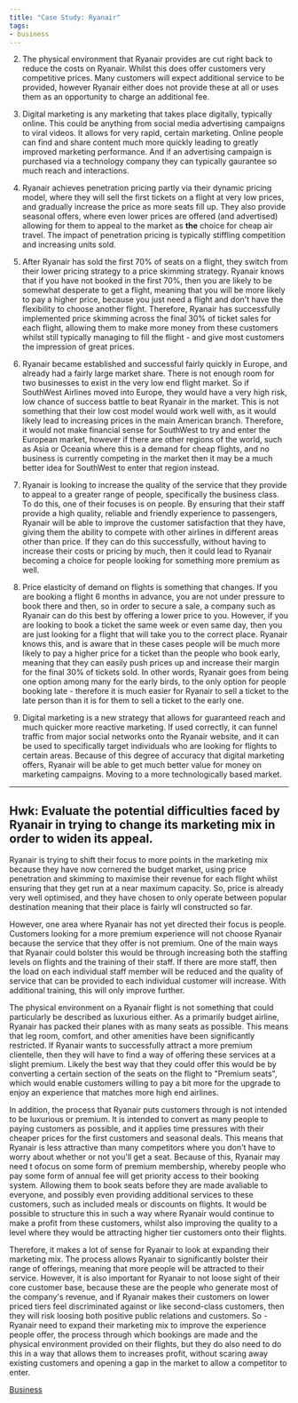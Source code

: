 ```yaml
---
title: "Case Study: Ryanair"
tags:
- business
---
```


2) The physical environment that Ryanair provides are cut right back to reduce the costs on Ryanair. Whilst this does offer customers very competitive prices. Many customers will expect additional service to be provided, however Ryanair either does not provide these at all or uses them as an opportunity to charge an additional fee.

3) Digital marketing is any marketing that takes place digitally, typically online. This could be anything from social media advertising campaigns to viral videos.  It allows for very rapid, certain marketing. Online people can find and share content much more quickly leading to greatly improved marketing performance. And if an advertising campaign is purchased via a technology company they can typically gaurantee so much reach and interactions. 

4) Ryanair achieves penetration pricing partly via their dynamic pricing model, where they will sell the first tickets on a flight at very low prices, and gradually increase the price as more seats fill up. They also provide seasonal offers, where even lower prices are offered (and advertised) allowing for them to appeal to the market as **the** choice for cheap air travel. The impact of penetration pricing is typically stiffling competition and increasing units sold.

5) After Ryanair has sold the first 70% of seats on a flight, they switch from their lower pricing strategy to a price skimming strategy. Ryanair knows that if you have not booked in the first 70%, then you are likely to be somewhat desperate to get a flight, meaning that you will be more likely to pay a higher price, because you just need a flight and don't have the flexibility to choose another flight. Therefore, Ryanair has successfully implemented price skimming across the final 30% of ticket sales for each flight, allowing them to make more money from these customers whilst still typically managing to fill the flight - and give most customers the impression of great prices.

6) Ryanair became established and successful fairly quickly in Europe, and already had a fairly large market share. There is not enough room for two businesses to exist in the very low end flight market. So if SouthWest Airlines moved into Europe, they would have a very high risk, low chance of success battle to beat Ryanair in the market. This is not something that their low cost model would work well with, as it would likely lead to increasing prices in the main American branch.  Therefore, it would not make financial sense for SouthWest to try and enter the European market, however if there are other regions of the world, such as Asia or Oceania where this is a demand for cheap flights, and no business is currently competing in the market then it may be a much better idea for SouthWest to enter that region instead.
7) Ryanair is looking to increase the quality of the service that they provide to appeal to a greater range of people, specifically the business class.  To do this, one of their focuses is on people. By ensuring that their staff provide a high quality, reliable and friendly experience to passengers, Ryanair will be able to improve the customer satisfaction that they have, giving them the ability to compete with other airlines in different areas other than price. If they can do this successfully, without having to increase their costs or pricing by much, then it could lead to Ryanair becoming a choice for people looking for something more premium as well.
8) Price elasticity of demand on flights is something that changes. If you are booking a flight 6 months in advance, you are not under pressure to book there and then, so in order to secure a sale, a company such as Ryanair can do this best by offering a lower price to you. However, if you are looking to book a ticket the same week or even same day, then you are just looking for a flight that will take you to the correct place. Ryanair knows this, and is aware that in these cases people will be much more likely to pay a higher price for a ticket than the people who book early, meaning that they can easily push prices up and increase their margin for the final 30% of tickets sold. In other words, Ryanair goes from being one option among many for the early birds, to the only option for people booking late - therefore it is much easier for Ryanair to sell a ticket to the late person than it is for them to sell a ticket to the early one. 
9) Digital marketing is a new strategy that allows for guaranteed reach and much quicker more reactive marketing. If used correctly, it can funnel traffic from major social networks onto the Ryanair website, and it can be used to specifically target individuals who are looking for flights to certain areas. Because of this degree of accuracy that digital marketing offers, Ryanair will be able to get much better value for money on marketing campaigns. Moving to a more technologically based market.

---
## Hwk: Evaluate the potential difficulties faced by Ryanair in trying to change its marketing mix in order to widen its appeal.

Ryanair is trying to shift their focus to more points in the marketing mix because they have now cornered the budget market, using price penetration and skimming to maximise their revenue for each flight whilst ensuring that they get run at a near maximum capacity. So, price is already very well optimised, and they have chosen to only operate between popular destination meaning that their place is fairly wll constructed so far. 

However, one area where Ryanair has not yet directed their focus is people. Customers looking for a more premium experience will not choose Ryanair because the service that they offer is not premium. One of the main ways that Ryanair could bolster this would be through increasing both the staffing levels on flights and the training of their staff. If there are more staff, then the load on each individual staff member will be reduced and the quality of service that can be provided to each individual customer will increase. With additional training, this will only improve further. 

The physical environment on a Ryanair flight is not something that could particularly be described as luxurious either. As a primarily budget airline, Ryanair has packed their planes with as many seats as possible. This means that leg room, comfort, and other amenities have been significantly restricted. If Ryanair wants to successfully attract a more premium clientelle, then they will have to find a way of offering these services at a slight premium. Likely the best way that they could offer this would be by converting a certain section of the seats on the flight to "Premium seats", which would enable customers willing to pay a bit more for the upgrade to enjoy an experience that matches more high end airlines. 

In addition, the process that Ryanair puts customers through is not intended to be luxurious or premium. It is intended to convert as many people to paying customers as possible, and it applies time pressures with their cheaper prices for the first customers and seasonal deals. This means that Ryanair is less attractive than many competitors where you don't have to worry about whether or not you'll get a seat. Because of this, Ryanair may need t ofocus on some form of premium membership, whereby people who pay some form of annual fee will get priority access to their booking system. Allowing them to book seats before they are made avaliable to everyone, and possibly even providing additional services to these customers, such as included meals or discounts on flights. It would be possible to structure this in such a way where Ryanair would continue to make a profit from these customers, whilst also improving the quality to a level where they would be attracting higher tier customers onto their flights.

Therefore, it makes a lot of sense for Ryanair to look at expanding their marketing mix. The process allows Ryanair to significantly bolster their range of offerings, meaning that more people will be attracted to their service. However, it is also important for Ryanair to not loose sight of their core customer base, because these are the people who generate most of the company's revenue, and if Ryanair makes their customers on lower priced tiers feel discriminated against or like second-class customers, then they will risk loosing both positive public relations and customers. So - Ryanair need to expand their marketing mix to improve the experience people offer, the process through which bookings are made and the physical environment provided on their flights, but they do also need to do this in a way that allows them to increases profit, without scaring away existing customers and opening a gap in the market to allow a competitor to enter.

[Business](/Business)